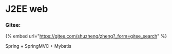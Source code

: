 # J2EE web

### Gitee:

{% embed url="https://gitee.com/shuzheng/zheng?_form=gitee_search" %}



Spring + SpringMVC + Mybatis 
